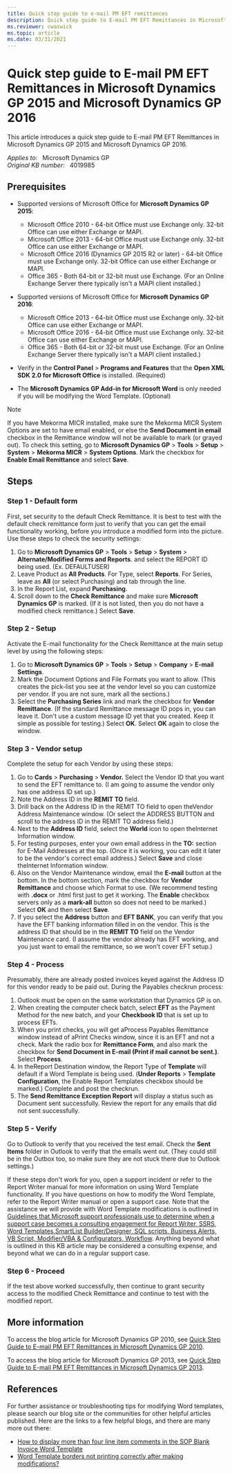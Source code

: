 ```yaml
---
title: Quick step guide to e-mail PM EFT remittances
description: Quick step guide to E-mail PM EFT Remittances in Microsoft Dynamics GP 2015 and Microsoft Dynamics GP 2016.
ms.reviewer: cwaswick
ms.topic: article
ms.date: 03/31/2021
---
```

# Quick step guide to E-mail PM EFT Remittances in Microsoft Dynamics GP 2015 and Microsoft Dynamics GP 2016

This article introduces a quick step guide to E-mail PM EFT Remittances in Microsoft Dynamics GP 2015 and Microsoft Dynamics GP 2016.

_Applies to:_ &nbsp; Microsoft Dynamics GP  
_Original KB number:_ &nbsp; 4019985

## Prerequisites

- Supported versions of Microsoft Office for **Microsoft Dynamics GP 2015**:
  - Microsoft Office 2010 - 64-bit Office must use Exchange only. 32-bit Office can use either Exchange or MAPI.
  - Microsoft Office 2013 - 64-bit Office must use Exchange only. 32-bit Office can use either Exchange or MAPI.
  - Microsoft Office 2016 (Dynamics GP 2015 R2 or later) - 64-bit Office must use Exchange only. 32-bit Office can use either Exchange or MAPI.
  - Office 365 - Both 64-bit or 32-bit must use Exchange. (For an Online Exchange Server there typically isn't a MAPI client installed.)

- Supported versions of Microsoft Office for **Microsoft Dynamics GP 2016**:
  - Microsoft Office 2013 - 64-bit Office must use Exchange only. 32-bit Office can use either Exchange or MAPI.
  - Microsoft Office 2016 - 64-bit Office must use Exchange only. 32-bit Office can use either Exchange or MAPI.
  - Office 365 - Both 64-bit or 32-bit must use Exchange. (For an Online Exchange Server there typically isn't a MAPI client installed.)

- Verify in the **Control Panel** > **Programs and Features** that the **Open XML SDK 2.0 for Microsoft Office** is installed. (Required)
- The **Microsoft Dynamics GP Add-in for Microsoft Word** is only needed if you will be modifying the Word Template. (Optional)

> [!NOTE]
> If you have Mekorma MICR installed, make sure the Mekorma MICR System Options are set to have email enabled, or else the **Send Document in email** checkbox in the Remittance window will not be available to mark (or grayed out). To check this setting, go to **Microsoft Dynamics GP** > **Tools** > **Setup** > **System** > **Mekorma MICR** > **System Options**. Mark the checkbox for **Enable Email Remittance** and select **Save**.

## Steps

### Step 1 - Default form

First, set security to the default Check Remittance. It is best to test with the default check remittance form just to verify that you can get the email functionality working, before you introduce a modified form into the picture. Use these steps to check the security settings:

1. Go to **Microsoft Dynamics GP** > **Tools** > **Setup** > **System** > **Alternate/Modified Forms and Reports**. and select the REPORT ID being used.  (Ex. DEFAULTUSER)
2. Leave Product as **All Products**. For Type, select **Reports**. For Series, leave as **All** (or select Purchasing) and tab through the line.
3. In the Report List, expand **Purchasing**.
4. Scroll down to the **Check Remittance** and make sure **Microsoft Dynamics GP** is marked. (If it is not listed, then you do not have a modified check remittance.) Select **Save**.

### Step 2 - Setup

Activate the E-mail functionality for the Check Remittance at the main setup level by using the following steps:

1. Go to **Microsoft Dynamics GP** > **Tools** > **Setup** > **Company** > **E-mail Settings**.
2. Mark the Document Options and File Formats you want to allow. (This creates the pick-list you see at the vendor level so you can customize per vendor. If you are not sure, mark all the sections.)
3. Select the **Purchasing Series** link and mark the checkbox for **Vendor Remittance**. (If the standard Remittance message ID pops in, you can leave it. Don't use a custom message ID yet that you created. Keep it simple as possible for testing.) Select **OK**. Select **OK** again to close the window.

### Step 3 - Vendor setup

Complete the setup for each Vendor by using these steps:

1. Go to **Cards** > **Purchasing** > **Vendor.** Select the Vendor ID that you want to send the EFT remittance to. (I am going to assume the vendor only has one address ID set up.)
2. Note the Address ID in the **REMIT TO** field.
3. Drill back on the Address ID in the REMIT TO field to open theVendor Address Maintenance window. (Or select the ADDRESS BUTTON and scroll to the address ID in the REMIT TO address field.)
4. Next to the **Address ID** field, select the **World** icon to open theInternet Information window.
5. For testing purposes, enter your own email address in the **TO:** section for E-Mail Addresses at the top. (Once it is working, you can edit it later to be the vendor's correct email address.) Select **Save** and close theInternet Information window.
6. Also on the Vendor Maintenance window, email the **E-mail** button at the bottom. In the bottom section, mark the checkbox for **Vendor Remittance** and choose which Format to use. (We recommend testing with **.docx** or .html first just to get it working. The **Enable** checkbox servers only as a **mark-all** button so does not need to be marked.) Select **OK** and then select **Save**.
7. If you select the **Address** button and **EFT BANK**, you can verify that you have the EFT banking information filled in on the vendor. This is the address ID that should be in the **REMIT TO** field on the Vendor Maintenance card. (I assume the vendor already has EFT working, and you just want to email the remittance, so we won't cover EFT setup.)

### Step 4 - Process

Presumably, there are already posted invoices keyed against the Address ID for this vendor ready to be paid out. During the Payables checkrun process:

1. Outlook must be open on the same workstation that Dynamics GP is on.
2. When creating the computer check batch, select **EFT** as the Payment Method for the new batch, and your **Checkbook ID** that is set up to process EFTs.
3. When you print checks, you will get aProcess Payables Remittance window instead of aPrint Checks window, since it is an EFT and not a check. Mark the radio box for **Remittance Form**, and also mark the checkbox for **Send Document in E-mail (Print if mail cannot be sent.)**. Select **Process**.
4. In theReport Destination window, the Report Type of **Template** will default if a Word Template is being used. (**Under Reports** > **Template Configuration**, the Enable Report Templates checkbox should be marked.) Complete and post the checkrun.
5. The **Send Remittance Exception Report** will display a status such as Document sent successfully. Review the report for any emails that did not sent successfully.

### Step 5 - Verify

Go to Outlook to verify that you received the test email. Check the **Sent Items** folder in Outlook to verify that the emails went out. (They could still be in the Outbox too, so make sure they are not stuck there due to Outlook settings.)

If these steps don't work for you, open a support incident or refer to the Report Writer manual for more information on using Word Template functionality. If you have questions on how to modify the Word Template, refer to the Report Writer manual or open a support case. Note that the assistance we will provide with Word Template modifications is outlined in [Guidelines that Microsoft support professionals use to determine when a support case becomes a consulting engagement for Report Writer, SSRS, Word Templates,SmartList Builder/Designer, SQL scripts, Business Alerts, VB Script, Modifier/VBA & Configurators, Workflow](https://support.microsoft.com/topic/guidelines-that-microsoft-support-professionals-use-to-determine-when-a-support-case-becomes-a-consulting-engagement-for-report-writer-ssrs-word-templates-smartlist-builder-designer-sql-scripts-business-alerts-vb-script-modifier-vba-configurators-workflow-604e49e4-4954-3f43-0778-da923ffd46af). Anything beyond what is outlined in this KB article may be considered a consulting expense, and beyond what we can do in a regular support case.

### Step 6 - Proceed

If the test above worked successfully, then continue to grant security access to the modified Check Remittance and continue to test with the modified report.

## More information

To access the blog article for Microsoft Dynamics GP 2010, see [Quick Step Guide to E-mail PM EFT Remittances in Microsoft Dynamics GP 2010](https://community.dynamics.com/gp/b/dynamicsgp/posts/quick-step-guide-to-e-mail-eft-remittances-in-payables-management-for-microsoft-dynamics-gp-2010).

To access the blog article for Microsoft Dynamics GP 2013, see [Quick Step Guide to E-mail PM EFT Remittances in Microsoft Dynamics GP 2013](https://community.dynamics.com/gp/b/dynamicsgp/posts/quick-step-guide-to-e-mail-pm-eft-remittances-in-microsoft-dynamics-gp-2013).

## References

For further assistance or troubleshooting tips for modifying Word templates, please search our blog site or the communities for other helpful articles published.  Here are the links to a few helpful blogs, and there are many more out there:

- [How to display more than four line item comments in the SOP Blank Invoice Word Template](https://community.dynamics.com/gp/b/dynamicsgp/posts/how-to-display-more-than-four-line-item-comments-in-the-sop-blank-invoice-word-template)
- [Word Template borders not printing correctly after making modifications?](https://community.dynamics.com/gp/b/dynamicsgp/posts/word-template-borders-not-printing-correctly-after-making-modifications)
